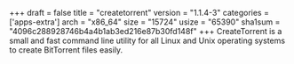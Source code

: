 +++
draft = false
title = "createtorrent"
version = "1.1.4-3"
categories = ['apps-extra']
arch = "x86_64"
size = "15724"
usize = "65390"
sha1sum = "4096c288928746b4a4b1ab3ed216e87b30fd148f"
+++
CreateTorrent is a small and fast command line utility for all Linux and Unix operating systems to create BitTorrent files easily.